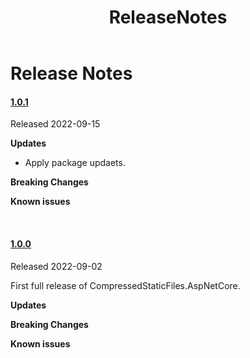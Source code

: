 ﻿---
uid: A.ReleaseNotes
title: ReleaseNotes
---
# Release Notes

#### [1.0.1](https://github.com/Material-Blazor/CompressedStaticFiles.AspNetCore/tree/1.0.1)

Released 2022-09-15

**Updates**

- Apply package updaets.

**Breaking Changes**

**Known issues**

<br />

#### [1.0.0](https://github.com/Material-Blazor/CompressedStaticFiles.AspNetCore/tree/1.0.0)

Released 2022-09-02

First full release of CompressedStaticFiles.AspNetCore.

**Updates**

**Breaking Changes**

**Known issues**
